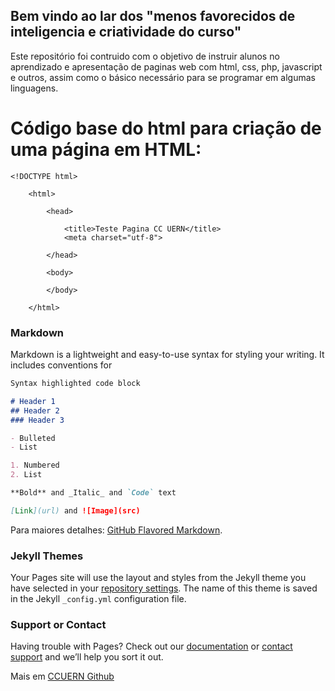 ## Bem vindo ao lar dos "menos favorecidos de inteligencia e criatividade do curso"

Este repositório foi contruido com o objetivo de instruir alunos no aprendizado e apresentação de paginas web com html, css, php, javascript e outros, assim como o básico necessário para se programar em algumas linguagens.




# Código base do html para criação de uma página em HTML:
```
<!DOCTYPE html>

	<html>

		<head>

			<title>Teste Pagina CC UERN</title>
			<meta charset="utf-8">

		</head>

		<body>
		
		</body>

	</html>
```





### Markdown

Markdown is a lightweight and easy-to-use syntax for styling your writing. It includes conventions for

```markdown
Syntax highlighted code block

# Header 1
## Header 2
### Header 3

- Bulleted
- List

1. Numbered
2. List

**Bold** and _Italic_ and `Code` text

[Link](url) and ![Image](src)
```


Para maiores detalhes: [GitHub Flavored Markdown](https://guides.github.com/features/mastering-markdown/).

### Jekyll Themes

Your Pages site will use the layout and styles from the Jekyll theme you have selected in your [repository settings](https://github.com/acgoularthub/ccuern/settings). The name of this theme is saved in the Jekyll `_config.yml` configuration file.

### Support or Contact

Having trouble with Pages? Check out our [documentation](https://help.github.com/categories/github-pages-basics/) or [contact support](https://github.com/contact) and we’ll help you sort it out.


Mais em [CCUERN Github](https://github.com/acgoularthub/ccuern)
